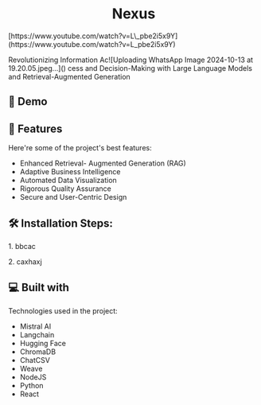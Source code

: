 <h1 align="center" id="title">Nexus</h1>
[https://www.youtube.com/watch?v=L\_pbe2i5x9Y](https://www.youtube.com/watch?v=L_pbe2i5x9Y)

<p id="description">Revolutionizing Information Ac![Uploading WhatsApp Image 2024-10-13 at 19.20.05.jpeg…]()
cess and Decision-Making with Large Language Models and Retrieval-Augmented Generation</p>

<h2>🚀 Demo</h2>



  
  
<h2>🧐 Features</h2>

Here're some of the project's best features:

*   Enhanced Retrieval- Augmented Generation (RAG)
*   Adaptive Business Intelligence
*   Automated Data Visualization
*   Rigorous Quality Assurance
*   Secure and User-Centric Design

<h2>🛠️ Installation Steps:</h2>

<p>1. bbcac</p>

<p>2. caxhaxj</p>

  
  
<h2>💻 Built with</h2>

Technologies used in the project:
*   Mistral AI
*   Langchain
*   Hugging Face
*   ChromaDB
*   ChatCSV
*   Weave
*   NodeJS
*   Python
*   React
